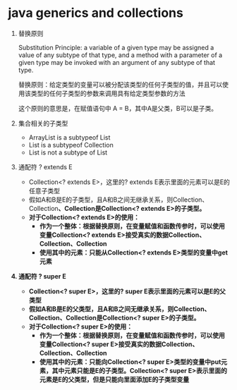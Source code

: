 # java generics and collections

1.   替换原则

     Substitution Principle: a variable of a given type may be assigned a value of any subtype
     of that type, and a method with a parameter of a given type may be invoked with an
     argument of any subtype of that type.  

     替换原则：给定类型的变量可以被分配该类型的任何子类型的值，并且可以使用该类型的任何子类型的参数来调用具有给定类型参数的方法

     这个原则的意思是，在赋值语句中 A = B，其中A是父类，B可以是子类。

2.   集合相关的子类型

     -   ArrayList<E> is a subtypeof List<E>
     -   List<E> is a subtypeof Collection<E>
     -   List<Integer> is not a subtype of List<Number>

3.   通配符 ? extends E

     -   Collection<? extends E>，这里的? extends E表示里面的元素可以是E的任意子类型
     -   假如A和B是E的子类型，且A和B之间无继承关系，则Collection<A>、Collection<B>、Collection<E>是Collection<? extends E>的子类型。
     -   对于Collection<? extends E>的使用：
         -   作为一个整体：根据替换原则，在变量赋值和函数传参时，可以使用变量Collection<? extends E>接受真实的数据Collection<A>、Collection<B>、Collection<E>
         -   使用其中的元素：只能从Collection<? extends E>类型的变量中get元素

4.   通配符 ? super E

     -   Collection<? super E>，这里的? super E表示里面的元素可以是E的父类型
     -   假如A和B是E的父类型，且A和B之间无继承关系，则Collection<A>、Collection<B>、Collection<E>是Collection<? super E>的子类型。
     -   对于Collection<? super E>的使用：
         -   作为一个整体：根据替换原则，在变量赋值和函数传参时，可以使用变量Collection<? super E>接受真实的数据Collection<A>、Collection<B>、Collection<E>
         -   使用其中的元素：只能向Collection<? super E>类型的变量中put元素，其中元素只能是E的子类型。Collection<? super E>表示里面的元素是E的父类型，但是只能向里面添加E的子类型变量

     